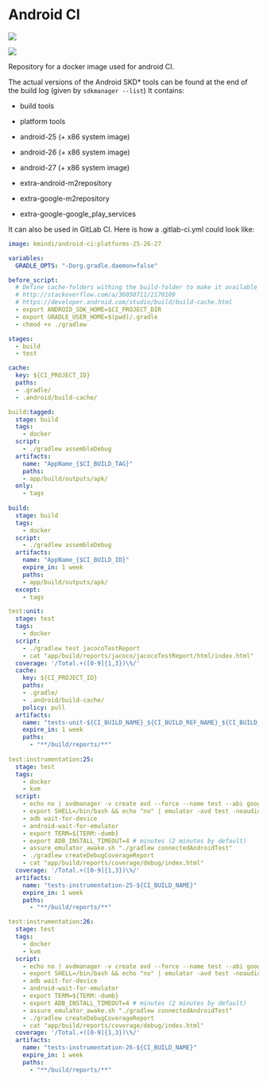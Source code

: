 # Android CI
[![](https://images.microbadger.com/badges/image/kmindi/android-ci.svg)](https://microbadger.com/images/kmindi/android-ci "Get your own image badge on microbadger.com")

[![](https://images.microbadger.com/badges/version/kmindi/android-ci.svg)](https://microbadger.com/images/kmindi/android-ci "Get your own version badge on microbadger.com")

Repository for a docker image used for android CI.

The actual versions of the Android SKD* tools can be found at the end of the build log (given by `sdkmanager --list`)
It contains:
 - build tools
 - platform tools

 - android-25 (+ x86 system image)
 - android-26 (+ x86 system image)
 - android-27 (+ x86 system image)

 - extra-android-m2repository
 - extra-google-m2repository
 - extra-google-google_play_services

It can also be used in GitLab CI. Here is how a .gitlab-ci.yml  could look like:

```YAML
image: kmindi/android-ci:platforms-25-26-27

variables:
  GRADLE_OPTS: "-Dorg.gradle.daemon=false"

before_script:
  # Define cache-folders withing the build-folder to make it available for GitLab CI caching
  # http://stackoverflow.com/a/36050711/2170109
  # https://developer.android.com/studio/build/build-cache.html
  - export ANDROID_SDK_HOME=$CI_PROJECT_DIR
  - export GRADLE_USER_HOME=$(pwd)/.gradle
  - chmod +x ./gradlew

stages:
  - build
  - test

cache:
  key: ${CI_PROJECT_ID}
  paths:
  - .gradle/
  - .android/build-cache/

build:tagged:
  stage: build
  tags:
    - docker
  script:
    - ./gradlew assembleDebug
  artifacts:
    name: "AppName_{$CI_BUILD_TAG}"
    paths:
    - app/build/outputs/apk/
  only:
    - tags
    
build:
  stage: build
  tags:
    - docker
  script:
    - ./gradlew assembleDebug
  artifacts:
    name: "AppName_{$CI_BUILD_ID}"
    expire_in: 1 week
    paths:
    - app/build/outputs/apk/
  except:
    - tags

test:unit:
  stage: test
  tags:
    - docker
  script:
    - ./gradlew test jacocoTestReport
    - cat "app/build/reports/jacoco/jacocoTestReport/html/index.html"
  coverage: '/Total.+([0-9]{1,3})\%/'
  cache:
    key: ${CI_PROJECT_ID}
    paths:
    - .gradle/
    - .android/build-cache/
    policy: pull
  artifacts:
    name: "tests-unit-${CI_BUILD_NAME}_${CI_BUILD_REF_NAME}_${CI_BUILD_REF}"
    expire_in: 1 week
    paths:
      - "**/build/reports/**"
    
test:instrumentation:25:
  stage: test
  tags: 
    - docker
    - kvm
  script:
    - echo no | avdmanager -v create avd --force --name test --abi google_apis/x86 --package "system-images;android-25;google_apis;x86"
    - export SHELL=/bin/bash && echo "no" | emulator -avd test -noaudio -no-window -gpu off -verbose -qemu &
    - adb wait-for-device
    - android-wait-for-emulator
    - export TERM=${TERM:-dumb}
    - export ADB_INSTALL_TIMEOUT=4 # minutes (2 minutes by default)
    - assure_emulator_awake.sh "./gradlew connectedAndroidTest"
    - ./gradlew createDebugCoverageReport
    - cat "app/build/reports/coverage/debug/index.html"
  coverage: '/Total.+([0-9]{1,3})\%/'
  artifacts:
    name: "tests-instrumentation-25-${CI_BUILD_NAME}"
    expire_in: 1 week
    paths:
      - "**/build/reports/**"

test:instrumentation:26:
  stage: test
  tags:
    - docker
    - kvm
  script:
    - echo no | avdmanager -v create avd --force --name test --abi google_apis/x86 --package "system-images;android-26;google_apis;x86"
    - export SHELL=/bin/bash && echo "no" | emulator -avd test -noaudio -no-window -gpu off -verbose -qemu &
    - adb wait-for-device
    - android-wait-for-emulator
    - export TERM=${TERM:-dumb}
    - export ADB_INSTALL_TIMEOUT=4 # minutes (2 minutes by default)
    - assure_emulator_awake.sh "./gradlew connectedAndroidTest"
    - ./gradlew createDebugCoverageReport
    - cat "app/build/reports/coverage/debug/index.html"
  coverage: '/Total.+([0-9]{1,3})\%/'
  artifacts:
    name: "tests-instrumentation-26-${CI_BUILD_NAME}"
    expire_in: 1 week
    paths:
      - "**/build/reports/**"

```
